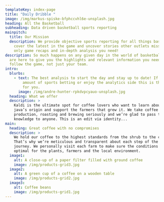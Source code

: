 ```yaml
---
templateKey: index-page
title: "Daily Dribble "
image: /img/markus-spiske-bfphccvhl6e-unsplash.jpg
heading: All the Basketball
subheading: Data driven basketball sports reporting
mainpitch:
  title: Our Mission
  description: We provide objective sports reporting for all things basketball. We
    cover the latest in the game and uncover stories other outlets miss. The
    only game recaps and in-depth analysis you need!
description: So much happens on any given day in the world of basketball and we
  are here to give you the highlights and relevant information you need to
  follow the game, not just your team.
intro:
  blurbs:
    - text: The best analysis to start the day and stay up to date! If you do any
        amount of sports betting or enjoy the analytics side this is the site
        for you.
      image: /img/andre-hunter-rpkdvpcyauo-unsplash.jpg
  heading: What we offer
  description: >
    Kaldi is the ultimate spot for coffee lovers who want to learn about their
    java’s origin and support the farmers that grew it. We take coffee
    production, roasting and brewing seriously and we’re glad to pass that
    knowledge to anyone. This is an edit via identity...
main:
  heading: Great coffee with no compromises
  description: >
    We hold our coffee to the highest standards from the shrub to the cup.
    That’s why we’re meticulous and transparent about each step of the coffee’s
    journey. We personally visit each farm to make sure the conditions are
    optimal for the plants, farmers and the local environment.
  image1:
    alt: A close-up of a paper filter filled with ground coffee
    image: /img/products-grid3.jpg
  image2:
    alt: A green cup of a coffee on a wooden table
    image: /img/products-grid2.jpg
  image3:
    alt: Coffee beans
    image: /img/products-grid1.jpg
---
```

